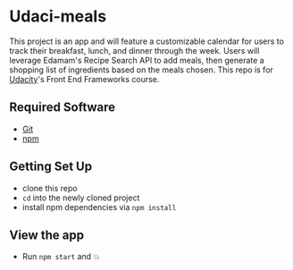# Udaci-meals

This project is an app and will feature a customizable calendar for users to track their breakfast, lunch, and dinner through the week. Users will leverage Edamam's Recipe Search API to add meals, then generate a shopping list of ingredients based on the meals chosen.
This repo is for [Udacity](https://www.udacity.com/)'s Front End Frameworks course. 

## Required Software

* [Git](https://git-scm.com/)
* [npm](http://npmjs.com/)

## Getting Set Up

* clone this repo
* `cd` into the newly cloned project
* install npm dependencies via `npm install`

## View the app

* Run `npm start` and :boom:
